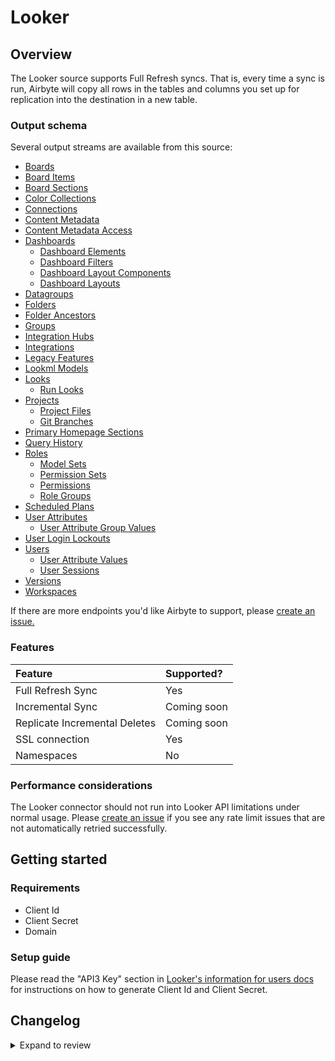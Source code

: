# Looker

## Overview

The Looker source supports Full Refresh syncs. That is, every time a sync is run, Airbyte will copy all rows in the tables and columns you set up for replication into the destination in a new table.

### Output schema

Several output streams are available from this source:

- [Boards](https://developers.looker.com/api/explorer/4.0/methods/Board/all_boards)
- [Board Items](https://developers.looker.com/api/explorer/4.0/methods/Board/all_board_items)
- [Board Sections](https://developers.looker.com/api/explorer/4.0/methods/Board/all_board_sections)
- [Color Collections](https://docs.looker.com/reference/api-and-integration/api-reference/v4.0/color-collection#get_all_color_collections)
- [Connections](https://docs.looker.com/reference/api-and-integration/api-reference/v4.0/connection#get_all_connections)
- [Content Metadata](https://docs.looker.com/reference/api-and-integration/api-reference/v4.0/content#get_all_content_metadatas)
- [Content Metadata Access](https://docs.looker.com/reference/api-and-integration/api-reference/v4.0/content#get_all_content_metadata_accesses)
- [Dashboards](https://docs.looker.com/reference/api-and-integration/api-reference/v4.0/dashboard#get_all_dashboards)
  - [Dashboard Elements](https://docs.looker.com/reference/api-and-integration/api-reference/v4.0/dashboard#get_all_dashboardelements)
  - [Dashboard Filters](https://docs.looker.com/reference/api-and-integration/api-reference/v4.0/dashboard#get_all_dashboard_filters)
  - [Dashboard Layout Components](https://developers.looker.com/api/explorer/4.0/methods/Dashboard/dashboard_layout_dashboard_layout_components)
  - [Dashboard Layouts](https://docs.looker.com/reference/api-and-integration/api-reference/v4.0/dashboard#get_all_dashboardlayouts)
- [Datagroups](https://docs.looker.com/reference/api-and-integration/api-reference/v4.0/datagroup#get_all_datagroups)
- [Folders](https://docs.looker.com/reference/api-and-integration/api-reference/v4.0/folder#get_all_folders)
- [Folder Ancestors](https://developers.looker.com/api/explorer/4.0/methods/Folder/folder_ancestors)
- [Groups](https://docs.looker.com/reference/api-and-integration/api-reference/v4.0/group#get_all_groups)
- [Integration Hubs](https://docs.looker.com/reference/api-and-integration/api-reference/v4.0/integration#get_all_integration_hubs)
- [Integrations](https://docs.looker.com/reference/api-and-integration/api-reference/v4.0/integration#get_all_integrations)
- [Legacy Features](https://developers.looker.com/api/explorer/4.0/methods/Config/all_legacy_features)
- [Lookml Models](https://docs.looker.com/reference/api-and-integration/api-reference/v4.0/lookml-model#get_all_lookml_models)
- [Looks](https://docs.looker.com/reference/api-and-integration/api-reference/v4.0/look#get_all_looks)
  - [Run Looks](https://docs.looker.com/reference/api-and-integration/api-reference/v4.0/look#run_look)
- [Projects](https://docs.looker.com/reference/api-and-integration/api-reference/v4.0/project#get_all_projects)
  - [Project Files](https://docs.looker.com/reference/api-and-integration/api-reference/v4.0/project#get_all_project_files)
  - [Git Branches](https://docs.looker.com/reference/api-and-integration/api-reference/v4.0/project#get_all_git_branches)
- [Primary Homepage Sections](https://developers.looker.com/api/explorer/4.0/methods/Homepage/all_primary_homepage_sections)
- [Query History](https://docs.looker.com/reference/api-and-integration/api-reference/v4.0/query#run_query)
- [Roles](https://docs.looker.com/reference/api-and-integration/api-reference/v4.0/role#get_all_roles)
  - [Model Sets](https://docs.looker.com/reference/api-and-integration/api-reference/v4.0/role#get_all_model_sets)
  - [Permission Sets](https://docs.looker.com/reference/api-and-integration/api-reference/v4.0/role#get_all_permission_sets)
  - [Permissions](https://docs.looker.com/reference/api-and-integration/api-reference/v4.0/role#get_all_permissions)
  - [Role Groups](https://docs.looker.com/reference/api-and-integration/api-reference/v4.0/role#get_role_groups)
- [Scheduled Plans](https://docs.looker.com/reference/api-and-integration/api-reference/v4.0/scheduled-plan#get_all_scheduled_plans)
- [User Attributes](https://docs.looker.com/reference/api-and-integration/api-reference/v4.0/user-attribute#get_all_user_attributes)
  - [User Attribute Group Values](https://docs.looker.com/reference/api-and-integration/api-reference/v4.0/user-attribute#get_user_attribute_group_values)
- [User Login Lockouts](https://docs.looker.com/reference/api-and-integration/api-reference/v4.0/auth#get_all_user_login_lockouts)
- [Users](https://docs.looker.com/reference/api-and-integration/api-reference/v4.0/user#get_all_users)
  - [User Attribute Values](https://docs.looker.com/reference/api-and-integration/api-reference/v4.0/user#get_user_attribute_values)
  - [User Sessions](https://docs.looker.com/reference/api-and-integration/api-reference/v4.0/user#get_all_web_login_sessions)
- [Versions](https://docs.looker.com/reference/api-and-integration/api-reference/v4.0/config#get_apiversion)
- [Workspaces](https://docs.looker.com/reference/api-and-integration/api-reference/v4.0/workspace)

If there are more endpoints you'd like Airbyte to support, please [create an issue.](https://github.com/airbytehq/airbyte/issues/new/choose)

### Features

| Feature                       | Supported?  |
| :---------------------------- | :---------- |
| Full Refresh Sync             | Yes         |
| Incremental Sync              | Coming soon |
| Replicate Incremental Deletes | Coming soon |
| SSL connection                | Yes         |
| Namespaces                    | No          |

### Performance considerations

The Looker connector should not run into Looker API limitations under normal usage. Please [create an issue](https://github.com/airbytehq/airbyte/issues) if you see any rate limit issues that are not automatically retried successfully.

## Getting started

### Requirements

- Client Id
- Client Secret
- Domain

### Setup guide

Please read the "API3 Key" section in [Looker's information for users docs](https://docs.looker.com/admin-options/settings/users) for instructions on how to generate Client Id and Client Secret.

## Changelog

<details>
  <summary>Expand to review</summary>

| Version | Date       | Pull Request                                             | Subject                                                  |
| :------ | :--------- | :------------------------------------------------------- | :------------------------------------------------------- |
| 1.0.11 | 2024-09-28 | [46191](https://github.com/airbytehq/airbyte/pull/46191) | Update dependencies |
| 1.0.10 | 2024-09-21 | [45762](https://github.com/airbytehq/airbyte/pull/45762) | Update dependencies |
| 1.0.9 | 2024-09-14 | [45564](https://github.com/airbytehq/airbyte/pull/45564) | Update dependencies |
| 1.0.8 | 2024-09-07 | [45305](https://github.com/airbytehq/airbyte/pull/45305) | Update dependencies |
| 1.0.7 | 2024-09-05 | [45161](https://github.com/airbytehq/airbyte/pull/45161) | Enable connector in Cloud registry |
| 1.0.6 | 2024-08-31 | [45014](https://github.com/airbytehq/airbyte/pull/45014) | Update dependencies |
| 1.0.5 | 2024-08-24 | [44730](https://github.com/airbytehq/airbyte/pull/44730) | Update dependencies |
| 1.0.4 | 2024-08-17 | [44252](https://github.com/airbytehq/airbyte/pull/44252) | Update dependencies |
| 1.0.3 | 2024-08-12 | [43873](https://github.com/airbytehq/airbyte/pull/43873) | Update dependencies |
| 1.0.2 | 2024-08-10 | [43504](https://github.com/airbytehq/airbyte/pull/43504) | Update dependencies |
| 1.0.1 | 2024-08-03 | [40148](https://github.com/airbytehq/airbyte/pull/40148) | Update dependencies |
| 1.0.0 | 2024-07-23 | [37464](https://github.com/airbytehq/airbyte/pull/37464) | Migrate to LowCode |
| 0.2.12 | 2024-06-06 | [39191](https://github.com/airbytehq/airbyte/pull/39191) | [autopull] Upgrade base image to v1.2.2 |
| 0.2.11 | 2024-06-03 | [38914](https://github.com/airbytehq/airbyte/pull/38914) | Replace AirbyteLogger with logging.Logger |
| 0.2.10 | 2024-06-03 | [38914](https://github.com/airbytehq/airbyte/pull/38914) | Replace AirbyteLogger with logging.Logger |
| 0.2.9 | 2024-05-20 | [38396](https://github.com/airbytehq/airbyte/pull/38396) | [autopull] base image + poetry + up_to_date |
| 0.2.8 | 2022-12-07 | [20182](https://github.com/airbytehq/airbyte/pull/20182) | Fix schema transformation issue |
| 0.2.7 | 2022-01-24 | [9609](https://github.com/airbytehq/airbyte/pull/9609) | Migrate to native CDK and fixing of intergration tests. |
| 0.2.6 | 2021-12-07 | [8578](https://github.com/airbytehq/airbyte/pull/8578) | Update titles and descriptions. |
| 0.2.5 | 2021-10-27 | [7284](https://github.com/airbytehq/airbyte/pull/7284) | Migrate Looker source to CDK structure, add SAT testing. |
| 0.2.4 | 2021-06-25 | [3911](https://github.com/airbytehq/airbyte/pull/3911) | Add `run_look` endpoint. |
| 0.2.3 | 2021-06-22 | [3587](https://github.com/airbytehq/airbyte/pull/3587) | Add support for self-hosted instances. |
| 0.2.2 | 2021-06-09 | [3973](https://github.com/airbytehq/airbyte/pull/3973) | Add `AIRBYTE_ENTRYPOINT` for kubernetes support. |
| 0.2.1 | 2021-04-02 | [2726](https://github.com/airbytehq/airbyte/pull/2726) | Fix connector base versioning. |
| 0.2.0 | 2021-03-09 | [2238](https://github.com/airbytehq/airbyte/pull/2238) | Allow future / unknown properties in the protocol. |
| 0.1.1 | 2021-01-27 | [1857](https://github.com/airbytehq/airbyte/pull/1857) | Fix failed CI tests. |
| 0.1.0 | 2020-12-24 | [1441](https://github.com/airbytehq/airbyte/pull/1441) | Add looker connector. |

</details>
